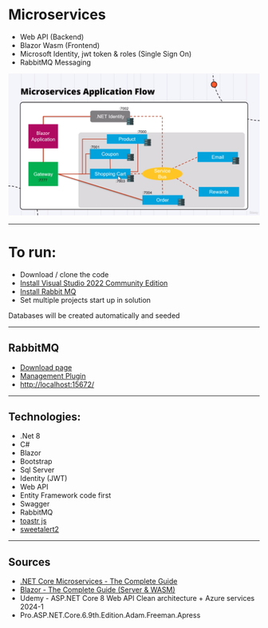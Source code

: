 # Microservices
* Web API (Backend)
* Blazor Wasm (Frontend)
* Microsoft Identity, jwt token & roles (Single Sign On)
* RabbitMQ Messaging

![Microservices](https://github.com/kouroshsalahshoor/Microservices/blob/master/images/BlazorMicroservices.png)

---
# To run:
* Download / clone the code
* [Install Visual Studio 2022 Community Edition](https://visualstudio.microsoft.com/thank-you-downloading-visual-studio/?sku=Community&channel=Release&version=VS2022&source=VSLandingPage&passive=false&cid=2030)
* [Install Rabbit MQ](https://www.rabbitmq.com/docs/download#downloads-on-github)
* Set multiple projects start up in solution

Databases will be created automatically and seeded

---
## RabbitMQ
* [Download page](https://www.rabbitmq.com/docs/download#downloads-on-github)
* [Management Plugin](https://www.rabbitmq.com/docs/management)
* [http://localhost:15672/](http://localhost:15672/)
  
---
## Technologies:
* .Net 8
* C#
* Blazor
* Bootstrap
* Sql Server
* Identity (JWT)
* Web API
* Entity Framework code first
* Swagger
* RabbitMQ
* [toastr js](https://www.youtube.com/watch?v=yG_sY-CDvXY)
* [sweetalert2](https://sweetalert2.github.io/)

---
## Sources
* [.NET Core Microservices - The Complete Guide](https://www.dotnetmastery.com/Home/Details?courseId=19)
* [Blazor - The Complete Guide (Server & WASM)](https://www.dotnetmastery.com/Home/Details?courseId=17)
* Udemy - ASP.NET Core 8 Web API Clean architecture + Azure services 2024-1
* Pro.ASP.NET.Core.6.9th.Edition.Adam.Freeman.Apress
